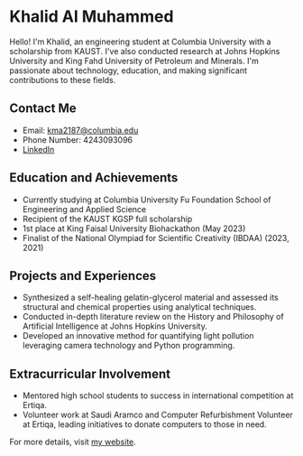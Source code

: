 # Khalid Al Muhammed

Hello! I'm Khalid, an engineering student at Columbia University with a scholarship from KAUST. I've also conducted research at Johns Hopkins University and King Fahd University of Petroleum and Minerals. I'm passionate about technology, education, and making significant contributions to these fields.

## Contact Me
- Email: kma2187@columbia.edu
- Phone Number: 4243093096
- [LinkedIn](https://www.linkedin.com)

## Education and Achievements
- Currently studying at Columbia University Fu Foundation School of Engineering and Applied Science
- Recipient of the KAUST KGSP full scholarship
- 1st place at King Faisal University Biohackathon (May 2023)
- Finalist of the National Olympiad for Scientific Creativity (IBDAA) (2023, 2021)

## Projects and Experiences
- Synthesized a self-healing gelatin-glycerol material and assessed its structural and chemical properties using analytical techniques.
- Conducted in-depth literature review on the History and Philosophy of Artificial Intelligence at Johns Hopkins University.
- Developed an innovative method for quantifying light pollution leveraging camera technology and Python programming.
  
## Extracurricular Involvement
- Mentored high school students to success in international competition at Ertiqa.
- Volunteer work at Saudi Aramco and Computer Refurbishment Volunteer at Ertiqa, leading initiatives to donate computers to those in need.

For more details, visit [my website](https://kalmuhammed.me).
